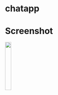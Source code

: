 # chatapp

# Screenshot

<img src="https://github.com/sureshtamizh/chatapp/assets/56902942/949dd487-289e-4e96-a514-cd6d82d6cdd9" width=20% height=20%>

